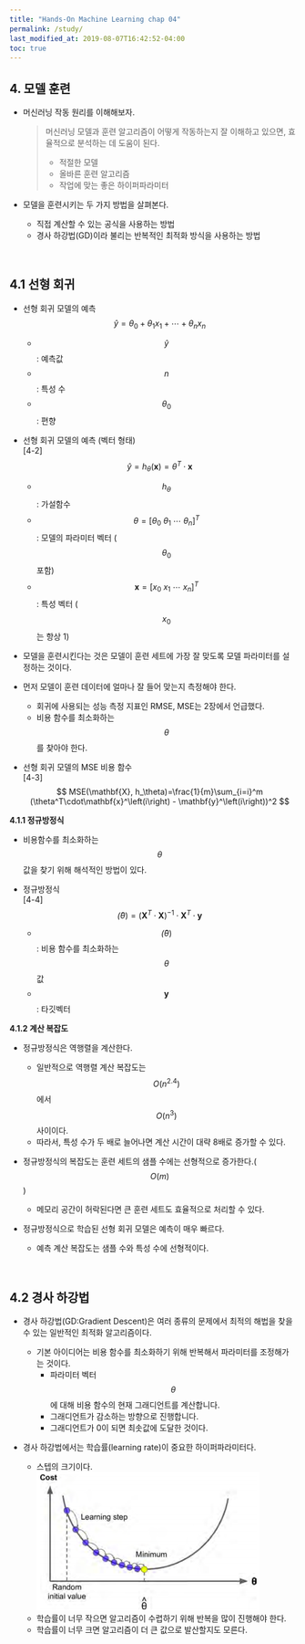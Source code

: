 ```yaml
---
title: "Hands-On Machine Learning chap 04"
permalink: /study/
last_modified_at: 2019-08-07T16:42:52-04:00
toc: true
---
```


## 4. 모델 훈련

- 머신러닝 작동 원리를 이해해보자.
  > 머신러닝 모델과 훈련 알고리즘이 어떻게 작동하는지 잘 이해하고 있으면, 효율적으로 분석하는 데 도움이 된다.
  > - 적절한 모델
  > - 올바른 훈련 알고리즘
  > - 작업에 맞는 좋은 하이퍼파라미터

- 모델을 훈련시키는 두 가지 방법을 살펴본다.
  - 직접 계산할 수 있는 공식을 사용하는 방법
  - 경사 하강법(GD)이라 불리는 반복적인 최적화 방식을 사용하는 방법

<br>

## 4.1 선형 회귀

- 선형 회귀 모델의 예측
  $$ \hat{y}=\theta_{0}+\theta_{1}x_{1}+\cdots+\theta_{n}x_{n} $$
  - $$ \hat{y} $$ : 예측값
  - $$ n $$ : 특성 수
  - $$ \theta_{0} $$ : 편향

- 선형 회귀 모델의 예측 (벡터 형태) <br> [4-2] <br> $$ \hat{y}=h_\theta(\mathbf{x})=\theta^T\cdot\mathbf{x} $$
  - $$ h_\theta $$ : 가설함수
  - $$ \theta=[\theta_{0}\ \theta_{1}\ \cdots\ \theta_{n}]^T $$ : 모델의 파라미터 벡터 ($$ \theta_{0} $$ 포함)
  - $$ \mathbf{x}=[x_{0}\ x_{1}\ \cdots\ x_{n}]^T $$ : 특성 벡터 ($$ x_{0} $$는 항상 1)

- 모델을 훈련시킨다는 것은 모델이 훈련 세트에 가장 잘 맞도록 모델 파라미터를 설정하는 것이다.

- 먼저 모델이 훈련 데이터에 얼마나 잘 들어 맞는지 측정해야 한다.
  - 회귀에 사용되는 성능 측정 지표인 RMSE, MSE는 2장에서 언급했다.
  - 비용 함수를 최소화하는 $$ \theta $$를 찾아야 한다.

- 선형 회귀 모델의 MSE 비용 함수 <br> [4-3] <br> $$ MSE(\mathbf{X}, h_\theta)=\frac{1}{m}\sum_{i=i}^m (\theta^T\cdot\mathbf{x}^\left(i\right) - \mathbf{y}^\left(i\right))^2 $$

**4.1.1 정규방정식**

- 비용함수를 최소화하는 $$ \theta $$ 값을 찾기 위해 해석적인 방법이 있다.

- 정규방정식 <br> [4-4] <br> $$ \hat(\theta)=(\mathbf{X}^T\cdot\mathbf{X})^{-1}\cdot\mathbf{X}^T\cdot\mathbf{y} $$
  - $$ \hat(\theta) $$ : 비용 함수를 최소화하는 $$ \theta $$ 값
  - $$ \mathbf{y} $$ : 타깃벡터

**4.1.2 계산 복잡도**

- 정규방정식은 역행렬을 계산한다.
  - 일반적으로 역행렬 계산 복잡도는 $$ O(n^{2.4}) $$ 에서 $$ O(n^3) $$ 사이이다.
  - 따라서, 특성 수가 두 배로 늘어나면 계산 시간이 대략 8배로 증가할 수 있다.

- 정규방정식의 복잡도는 훈련 세트의 샘플 수에는 선형적으로 증가한다.($$ O(m) $$)
  - 메모리 공간이 허락된다면 큰 훈련 세트도 효율적으로 처리할 수 있다.

- 정규방정식으로 학습된 선형 회귀 모델은 예측이 매우 빠르다.
  - 예측 계산 복잡도는 샘플 수와 특성 수에 선형적이다.

<br>

## 4.2 경사 하강법

- 경사 하강법(GD:Gradient Descent)은 여러 종류의 문제에서 최적의 해법을 찾을 수 있는 일반적인 최적화 알고리즘이다.
  - 기본 아이디어는 비용 함수를 최소화하기 위해 반복해서 파라미터를 조정해가는 것이다.
    - 파라미터 벡터 $$ \theta $$에 대해 비용 함수의 현재 그래디언트를 계산합니다.
    - 그래디언트가 감소하는 방향으로 진행합니다.
    - 그래디언트가 0이 되면 최솟값에 도달한 것이다.

- 경사 하강법에서는 학습률(learning rate)이 중요한 하이퍼파라미터다.
  - 스텝의 크기이다.
  ![4-3](images/4-3.png)
  - 학습률이 너무 작으면 알고리즘이 수렵하기 위해 반복을 많이 진행해야 한다.
  - 학습률이 너무 크면 알고리즘이 더 큰 값으로 발산할지도 모른다.
